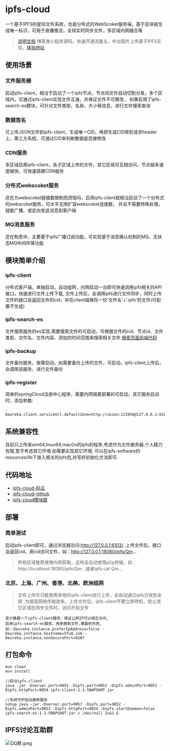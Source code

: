 # ipfs-cloud
一个基于IPFS的星际文件系统，也是分布式的WebScoket服务端，基于区块链生成唯一标识，可用于直播推流，全球实时同步文件，多区域内网融合等

> [说明文档](https://gitee.com/doobo/ipfs-cloud/wikis)
> 博客类小程序源码，快速开通流量主，中台图片上传基于IPFS实现，[体验地址](https://gitee.com/doobo/min-pro)


## 使用场景
### 文件服务器
启动ipfs-client，相当于启动了一个ipfs节点，节点间文件自动切割分发，多个区域内，可通过ipfs-client实现文件互通，并保证文件不可篡改，
如果启用了ipfs-search-es模块，可针对文件类型、名称、大小等信息，进行文件搜索查询

### 数据签名
可上传JSON文件到ipfs-client，生成唯一CID，再把生成CID带到请求header上，第三方系统，可通过CID来判断数据是否被修改

### CDN服务
多区域启用ipfs-client，各子区域上传的文件，其它区域可互相访问，节点越多速度越快，可快速搭建CDN服务

### 分布式webscoket服务
还在为webscoket链接数限制而烦恼吗，启用ipfs-client就相当启动了一个分布式的webscoket服务，可水平无限扩容webscoket连接数，
并且不需要特殊处理，就能广播、或定向发送消息到客户端

### MQ消息服务
还在构思中，主要基于ipfs广播订阅功能，可实现基于消息确认机制的MQ、无状态MQ中间件等功能

## 模块简单介绍
### ipfs-client
分布式客户端，单独启动，自动组网，内网启动一台即可快速调用ipfs相关的API接口，快速进行文件上传下载,
文件上传后，会调用ipfs进行文件同步，同时上传文件的接口会返回文件的cid，并在client端保存一份'文件名'+'.ipfs'的文件(可配置不生成)

### ipfs-search-es
文件搜索服务的es实现,需要搜索文件的可启动，可根据文件的cid、节点id、文件类型、文件名、文件内容、添加的时间范围来搜索相关文件
[搜索页面前端代码](https://gitee.com/doobo/ipfs-search)

### ipfs-backup
文件备份服务，按需启动，如需要备份上传的文件，可启动，ipfs-client上传后，会调用该服务，进行文件备份

### ipfs-register
简单的springCloud注册中心程序，需要内网隔离部署的可启动，其它服务启动时，添加参数:
```shell
-Deureka.client.serviceUrl.defaultZone=http://union:123456@127.0.0.1:6109/eureka/
```

## 系统兼容性
目前只上传来win64,linux64,macOs的ipfs的程序,考虑作为文件服务器,个人精力有限,暂不考虑其它环境.如需要实现其它环境,
可以在ipfs-software的resources/lib下放入相关的ipfs包,并写好初始化方法即可.

## 代码地址
* [ipfs-cloud-码云](https://gitee.com/doobo/ipfs-cloud)
* [ipfs-cloud-github](https://github.com/doobo/ipfs-cloud)
* [ipfs-cloud模块图](https://api.5fu8.com/template/link/go/rYzqmi)

## 部署
### 简单测试
启动ipfs-client即可，通过浏览器访问:http://127.0.0.1:6103/
,上传文件后，接口会返回cid，用cid访问文件，如：http://127.0.0.1:18080/ipfs/Qm...

> 所有区域推荐使用内网获取，这样会自动使用p2p传输，如：http://localhost:18080/ipfs/Qm...或者ipfs cat Qm...

### 北京、上海、广州、香港、北美、欧洲组网
> 文件上传尽可能使用本地的ipfs-client进行上传，会自动通过ipfs分发到全网
> ,为提高网络传输效率，上传文件后，ipfs-client不要立即停机，防止其它区域在同步文件时，访问不到文件

```
至少暴露一个ipfs-client服务，保证公网IP可以相互访问,
启用ipfs-search-es服务，用来搜索文件,暴露到外网,
如:-Deureka.instance.preferIpAddress=false -Deureka.instance.hostname=5fu8.com -Deureka.instance.nonSecurePort=6107
```

## 打包命令
```
mvn clean
mvn install

//启动ipfs-client
java -jar -Dserver.port=9051 -Dipfs.port=9052 -Dipfs.adminPort=9053 -Dipfs.httpPort=9054 ipfs-client-1.1-SNAPSHOT.jar

//系统守护启动搜索服务
nohup java -jar -Dserver.port=9057 -Dipfs.port=9052 -Dipfs.adminPort=9053 -Dipfs.httpPort=9054 -Dipfs.startDaemon=false ipfs-search-es-1.1-SNAPSHOT.jar > /dev/null 2>&1 &
```

## IPFS讨论互助群
![QQ群.jpeg](https://5fu8.com/ipfs/QmQaeZXpSKZYnrvyuKKPGXkcDZTqyA9cdKuegH4qr3AMgr)